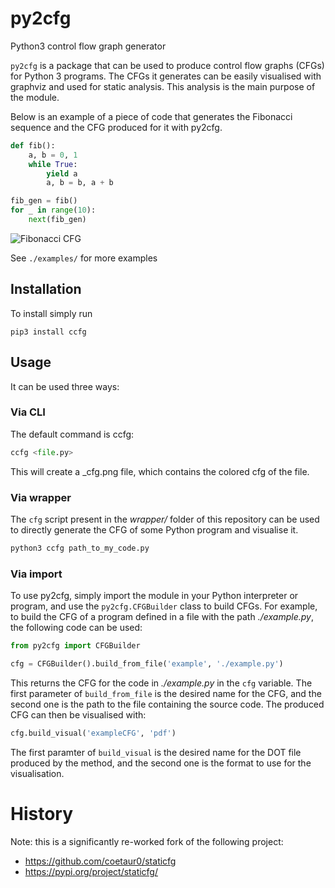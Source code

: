 # py2cfg
Python3 control flow graph generator

`py2cfg` is a package that can be used to produce control flow graphs (CFGs) for Python 3 programs. 
The CFGs it generates can be easily visualised with graphviz and used for static analysis. 
This analysis is the main purpose of the module.

Below is an example of a piece of code that generates the Fibonacci sequence and the CFG produced for it with py2cfg.

```py
def fib():
    a, b = 0, 1
    while True:
        yield a
        a, b = b, a + b

fib_gen = fib()
for _ in range(10):
    next(fib_gen)
```

![Fibonacci CFG](fib_cfg.png)

See `./examples/` for more examples

## Installation
To install simply run
```
pip3 install ccfg
```

## Usage
It can be used three ways:

### Via CLI

The default command is ccfg:
```py
ccfg <file.py>
``` 

This will create a <file>_cfg.png file, which contains the colored cfg of the file.

### Via wrapper
The `cfg` script present in the *wrapper/* folder of this repository can be used to directly generate the CFG of some Python program and visualise it.
```sh
python3 ccfg path_to_my_code.py
```

### Via import
To use py2cfg, simply import the module in your Python interpreter or program, and use the `py2cfg.CFGBuilder` class to build CFGs. 
For example, to build the CFG of a program defined in a file with the path *./example.py*, the following code can be used:

```py
from py2cfg import CFGBuilder

cfg = CFGBuilder().build_from_file('example', './example.py')
```

This returns the CFG for the code in *./example.py* in the `cfg` variable. 
The first parameter of `build_from_file` is the desired name for the CFG, and the second one is the path to the file containing the source code.
The produced CFG can then be visualised with:

```py
cfg.build_visual('exampleCFG', 'pdf')
```

The first paramter of `build_visual` is the desired name for the DOT file produced by the method, and the second one is the format to use for the visualisation.

# History
Note: this is a significantly re-worked fork of the following project:
* https://github.com/coetaur0/staticfg
* https://pypi.org/project/staticfg/
